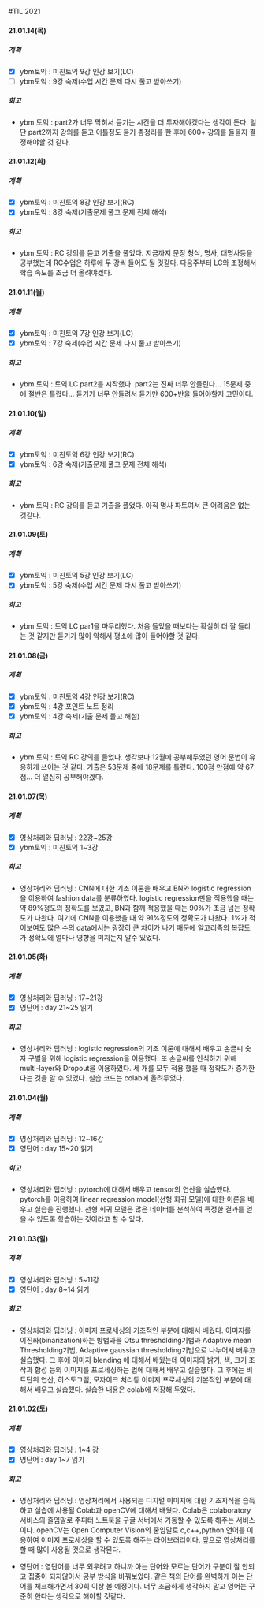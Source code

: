#TIL 2021

#### 21.01.14(목)

##### 계획

- [x] ybm토익 : 미친토익 9강 인강 보기(LC)
- [ ] ybm토익 : 9강 숙제(수업 시간 문제 다시 풀고 받아쓰기)

##### 회고

- ybm 토익
: part2가 너무 막혀서 듣기는 시간을 더 투자해야겠다는 생각이 든다. 일단 part2까지 강의를 듣고 이틀정도 듣기 총정리를 한 후에 600+ 강의를 들을지 결정해야할 것 같다.

#### 21.01.12(화)

##### 계획

- [x] ybm토익 : 미친토익 8강 인강 보기(RC)
- [x] ybm토익 : 8강 숙제(기출문제 풀고 문제 전체 해석)

##### 회고

- ybm 토익
: RC 강의를 듣고 기출을 풀었다. 지금까지 문장 형식, 명사, 대명사등을 공부했는데 RC수업은 하루에 두 강씩 들어도 될 것같다. 다음주부터 LC와 조정해서 학습 속도를 조금 더 올려야겠다.


#### 21.01.11(월)

##### 계획

- [x] ybm토익 : 미친토익 7강 인강 보기(LC)
- [x] ybm토익 : 7강 숙제(수업 시간 문제 다시 풀고 받아쓰기)

##### 회고

- ybm 토익
: 토익 LC part2를 시작했다. part2는 진짜 너무 안들린다... 15문제 중에 절반은 틀렸다... 듣기가 너무 안들려서 듣기만 600+반을 들어야할지 고민이다.

#### 21.01.10(일)

##### 계획

- [x] ybm토익 : 미친토익 6강 인강 보기(RC)
- [x] ybm토익 : 6강 숙제(기출문제 풀고 문제 전체 해석)

##### 회고

- ybm 토익
: RC 강의를 듣고 기출을 풀었다. 아직 명사 파트여서 큰 어려움은 없는 것같다.

#### 21.01.09(토)

##### 계획

- [x] ybm토익 : 미친토익 5강 인강 보기(LC)
- [x] ybm토익 : 5강 숙제(수업 시간 문제 다시 풀고 받아쓰기)

##### 회고

- ybm 토익
: 토익 LC par1을 마무리했다. 처음 들었을 때보다는 확실히 더 잘 들리는 것 같지만 듣기가 많이 약해서 평소에 많이 들어야할 것 같다.


#### 21.01.08(금)

##### 계획

- [x] ybm토익 : 미친토익 4강 인강 보기(RC)
- [x] ybm토익 : 4강 포인트 노트 정리
- [x] ybm토익 : 4강 숙제(기출 문제 풀고 해설)

##### 회고

- ybm 토익
: 토익 RC 강의를 들었다. 생각보다 12월에 공부해두었던 영어 문법이 유용하게 쓰이는 것 같다. 기출은 53문제 중에 18문제를 틀렸다. 100점 만점에 약 67점... 더 열심히 공부해야겠다.

#### 21.01.07(목)

##### 계획

- [x] 영상처리와 딥러닝 : 22강~25강
- [x] ybm토익 : 미친토익 1~3강

##### 회고

- 영상처리와 딥러닝
: CNN에 대한 기초 이론을 배우고 BN와 logistic regression을 이용하여 fashion data를 분류하였다.
logistic regression만을 적용했을 때는 약 89%정도의 정확도를 보였고, BN과 함께 적용했을 때는 90%가 조금 넘는 정확도가 나왔다. 여기에 CNN을 이용했을 때 약 91%정도의 정확도가 나왔다. 1%가 적어보여도 많은 수의 data에서는 굉장히 큰 차이가 나기 때문에 알고리즘의 복잡도가 정확도에 얼마나 영향을 미치는지 알수 있었다.

#### 21.01.05(화)

##### 계획

- [x] 영상처리와 딥러닝 : 17~21강
- [x] 영단어 : day 21~25 읽기

##### 회고

- 영상처리와 딥러닝
:  logistic regression의 기초 이론에 대해서 배우고 손글씨 숫자 구별을 위해 logistic regression을 이용했다. 또 손글씨를 인식하기 위해 multi-layer와 Dropout을 이용하였다. 세 개를 모두 적용 했을 때 정확도가 증가한다는 것을 알 수 있었다. 실습 코드는 colab에 올려두었다.


#### 21.01.04(월)

##### 계획

- [x] 영상처리와 딥러닝 : 12~16강
- [x] 영단어 : day 15~20 읽기

##### 회고

- 영상처리와 딥러닝
: pytorch에 대해서 배우고 tensor의 연산을 실습했다. pytorch를 이용하여 linear regression model(선형 회귀 모델)에 대한 이론을 배우고 실습을 진행했다. 선형 회귀 모델은 많은 데이터를 분석하여 특정한 결과를 얻을 수 있도록 학습하는 것이라고 할 수 있다.

#### 21.01.03(일)

##### 계획

- [x] 영상처리와 딥러닝 : 5~11강
- [x] 영단어 : day 8~14 읽기

##### 회고

- 영상처리와 딥러닝
: 이미지 프로세싱의 기초적인 부분에 대해서 배웠다. 이미지를 이진화(binarization)하는 방법과을 Otsu thresholding기법과 Adaptive mean Thresholding기법, Adaptive gaussian thresholding기법으로 나누어서 배우고 실습했다. 그 후에 이미지 blending 에 대해서 배웠는데 이미지의  밝기, 색, 크기 조작과 합성 등의 이미지를 프로세싱하는 법에 대해서 배우고 실습헀다. 그 후에는 비트단위 연산, 히스토그램, 모자이크 처리등 이미지 프로세싱의 기본적인 부분에 대해서 배우고 실습했다. 실습한 내용은 colab에 저장해 두었다.


#### 21.01.02(토)

##### 계획

- [x] 영상처리와 딥러닝 : 1~4 강
- [x] 영단어 : day 1~7 읽기

##### 회고

- 영상처리와 딥러닝
: 영상처리에서 사용되는 디지털 이미지에 대한 기초지식을 습득하고 실습에 사용될 Colab과 openCV에 대해서 배웠다. Colab은 colaboratory 서비스의 줄임말로 주피터 노트북을 구글 서버에서 가동할 수 있도록 해주는 서비스이다. openCV는 Open Computer Vision의 줄임말로 c,c++,python 언어를 이용하여 이미지 프로세싱을 할 수 있도록 해주는 라이브러리이다. 앞으로 영상처리를 할 때 많이 사용될 것으로 생각된다.

- 영단어
: 영단어를 너무 외우려고 하니까 아는 단어와 모르는 단어가 구분이 잘 안되고 집중이 되지않아서 공부 방식을 바꿔보았다. 같은 책의 단어를 완벽하게 아는 단어를 체크해가면서 30회 이상 볼 예정이다. 너무 조급하게 생각하지 말고 영어는 꾸준히 한다는 생각으로 해야할 것같다.

